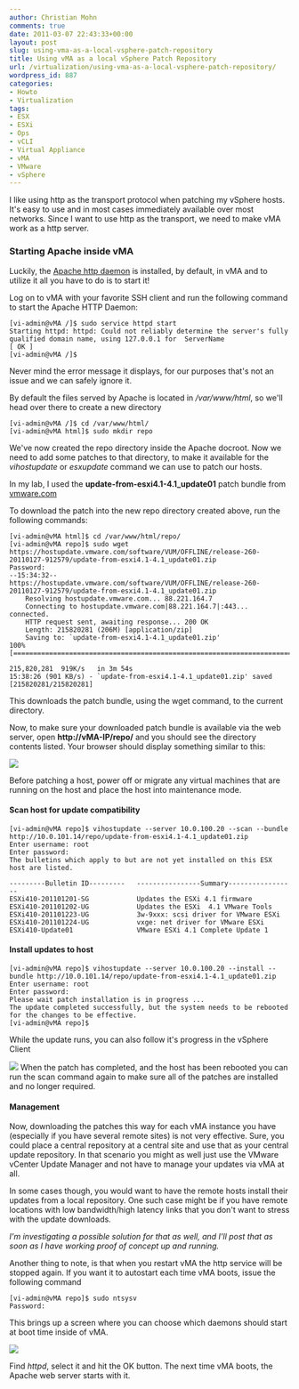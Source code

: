 ```yaml
---
author: Christian Mohn
comments: true
date: 2011-03-07 22:43:33+00:00
layout: post
slug: using-vma-as-a-local-vsphere-patch-repository
title: Using vMA as a local vSphere Patch Repository
url: /virtualization/using-vma-as-a-local-vsphere-patch-repository/
wordpress_id: 887
categories:
- Howto
- Virtualization
tags:
- ESX
- ESXi
- Ops
- vCLI
- Virtual Appliance
- vMA
- VMware
- vSphere
---
```


I like using http as the transport protocol when patching my vSphere hosts. It's easy to use and in most cases immediately available over most networks. Since I want to use http as the transport, we need to make vMA work as a http server.


### Starting Apache inside vMA


Luckily, the [Apache http daemon](http://www.apache.org/) is installed, by default, in vMA and to utilize it all you have to do is to start it!

Log on to vMA with your favorite SSH client and run the following command to start the Apache HTTP Daemon:

    
    [vi-admin@vMA /]$ sudo service httpd start
    Starting httpd: httpd: Could not reliably determine the server's fully qualified domain name, using 127.0.0.1 for  ServerName                   [ OK ]
    [vi-admin@vMA /]$


Never mind the error message it displays, for our purposes that's not an issue and we can safely ignore it.

By default the files served by Apache is located in _/var/www/html_, so we'll head over there to create a new directory

    
    [vi-admin@vMA /]$ cd /var/www/html/
    [vi-admin@vMA html]$ sudo mkdir repo
    


We've now created the repo directory inside the Apache docroot. Now we need to add some patches to that directory, to make  it available for the _vihostupdate_ or _esxupdate_ command we can use to patch our hosts.

In my lab, I used the **update-from-esxi4.1-4.1_update01** patch bundle from [vmware.com](https://hostupdate.vmware.com/software/VUM/OFFLINE/release-260-20110127-912579/update-from-esxi4.1-4.1_update01.zip)

To download the patch into the new repo directory created above, run the following commands:

    
    [vi-admin@vMA html]$ cd /var/www/html/repo/
    [vi-admin@vMA repo]$ sudo wget https://hostupdate.vmware.com/software/VUM/OFFLINE/release-260-20110127-912579/update-from-esxi4.1-4.1_update01.zip
    Password:
    --15:34:32--  https://hostupdate.vmware.com/software/VUM/OFFLINE/release-260-20110127-912579/update-from-esxi4.1-4.1_update01.zip
    	Resolving hostupdate.vmware.com... 88.221.164.7
    	Connecting to hostupdate.vmware.com|88.221.164.7|:443... connected.
    	HTTP request sent, awaiting response... 200 OK
    	Length: 215820281 (206M) [application/zip]
    	Saving to: `update-from-esxi4.1-4.1_update01.zip'
    100%[===============================================================================================================>] 
    
    215,820,281  919K/s   in 3m 54s
    15:38:26 (901 KB/s) - `update-from-esxi4.1-4.1_update01.zip' saved [215820281/215820281]
    


This downloads the patch bundle, using the wget command, to the current directory.

Now, to make sure your downloaded patch bundle is available via the web server, open **http://vMA-IP/repo/** and you should see the directory contents listed. Your browser should display something similar to this:

![](http://vninja.net/wordpress/wp-content/uploads/2011/03/vMA-Patch-1-300x117.png)

Before patching a host, power off or migrate any virtual machines that are running on the host and place the host into maintenance mode.


#### Scan host for update compatibility



    
    [vi-admin@vMA repo]$ vihostupdate --server 10.0.100.20 --scan --bundle http://10.0.101.14/repo/update-from-esxi4.1-4.1_update01.zip
    Enter username: root
    Enter password:
    The bulletins which apply to but are not yet installed on this ESX host are listed.
    
    ---------Bulletin ID---------   ----------------Summary-----------------
    ESXi410-201101201-SG            Updates the ESXi 4.1 firmware
    ESXi410-201101202-UG            Updates the ESXi  4.1 VMware Tools
    ESXi410-201101223-UG            3w-9xxx: scsi driver for VMware ESXi
    ESXi410-201101224-UG            vxge: net driver for VMware ESXi
    ESXi410-Update01                VMware ESXi 4.1 Complete Update 1
    





#### Install updates to host



    
    [vi-admin@vMA repo]$ vihostupdate --server 10.0.100.20 --install --bundle http://10.0.101.14/repo/update-from-esxi4.1-4.1_update01.zip
    Enter username: root
    Enter password:
    Please wait patch installation is in progress ...
    The update completed successfully, but the system needs to be rebooted for the changes to be effective.
    [vi-admin@vMA repo]$
    


While the update runs, you can also follow it's progress in the vSphere Client

[![](http://vninja.net/wordpress/wp-content/uploads/2011/03/vMA-Patch-2-300x247.png)](http://vninja.net/wordpress/wp-content/uploads/2011/03/vMA-Patch-2.png)
When the patch has completed, and the host has been rebooted you can run the scan command again to make sure all of the patches are installed and no longer required.


#### Management


Now, downloading the patches this way for each vMA instance you have (especially if you have several remote sites) is not very effective. Sure, you could place a central repository at a central site and use that as your central update repository. In that scenario you might as well just use the VMware vCenter Update Manager and not have to manage your updates via vMA at all.

In some cases though, you would want to have the remote hosts install their updates from a local repository. One such case might be if you have remote locations with low bandwidth/high latency links that you don't want to stress with the update downloads.

_I'm investigating a possible solution for that as well, and I'll post that as soon as I have working proof of concept up and running._

Another thing to note, is that when you restart vMA the http service will be stopped again. If you want it to autostart each time vMA boots, issue the following command

    
    [vi-admin@vMA repo]$ sudo ntsysv
    Password:
    


This brings up a screen where you can choose which daemons should start at boot time inside of vMA.

[![](http://vninja.net/wordpress/wp-content/uploads/2011/03/vMA-Patch-3-300x198.png)](http://vninja.net/wordpress/wp-content/uploads/2011/03/vMA-Patch-3.png)

Find _httpd_, select it and hit the OK button. The next time vMA boots, the Apache web server starts with it.
